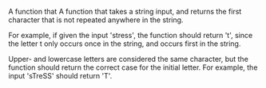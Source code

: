 A function that A function that takes a string input, and returns the first character that is not repeated anywhere in the string.

For example, if given the input 'stress', the function should return 't', since the letter t only occurs once in the string, and occurs first in the string.

Upper- and lowercase letters are considered the same character, but the function should return the correct case for the initial letter. For example, the input 'sTreSS' should return 'T'.
